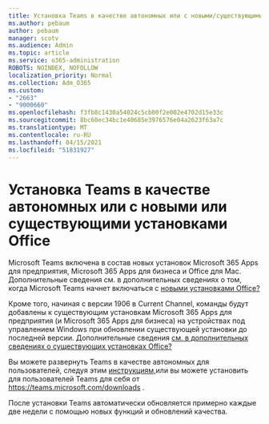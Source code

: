 ```yaml
---
title: Установка Teams в качестве автономных или с новыми/существующими установками Office
ms.author: pebaum
author: pebaum
manager: scotv
ms.audience: Admin
ms.topic: article
ms.service: o365-administration
ROBOTS: NOINDEX, NOFOLLOW
localization_priority: Normal
ms.collection: Adm_O365
ms.custom:
- "2663"
- "9000660"
ms.openlocfilehash: f3fb8c1430a54024c5cb00f2e002e4702d15e33c
ms.sourcegitcommit: 8bc60ec34bc1e40685e3976576e04a2623f63a7c
ms.translationtype: MT
ms.contentlocale: ru-RU
ms.lasthandoff: 04/15/2021
ms.locfileid: "51831927"
---
```

# <a name="installing-teams-as-standalone-or-with-new-or-existing-office-installations"></a>Установка Teams в качестве автономных или с новыми или существующими установками Office

Microsoft Teams включена в  состав новых установок Microsoft 365 Apps для предприятия, Microsoft 365 Apps для бизнеса и Office для Mac. Дополнительные сведения см. в дополнительных сведениях о том, когда Microsoft Teams начнет включаться с [новыми установками Office?](https://docs.microsoft.com/deployoffice/teams-install#when-will-microsoft-teams-start-being-included-with-new-installations-of-microsoft-365-apps)

Кроме того, начиная с версии 1906 в  Current Channel, команды будут добавлены к существующим установкам Microsoft 365 Apps для предприятия (и Microsoft 365 Apps для бизнеса) на устройствах под управлением Windows при обновлении существующей установки до последней версии. Дополнительные сведения [см. в дополнительных сведениях о существующих установках Office?](https://docs.microsoft.com/deployoffice/teams-install#what-about-existing-installations-of-microsoft-365-apps)

Вы можете развернуть Teams в качестве автономных для пользователей, следуя этим [инструкциям,](https://docs.microsoft.com/MicrosoftTeams/msi-deployment)или вы можете установить для пользователей Teams для себя от https://teams.microsoft.com/downloads .

После установки Teams автоматически [](https://docs.microsoft.com/deployoffice/teams-install#feature-and-quality-updates-for-microsoft-teams) обновляется примерно каждые две недели с помощью новых функций и обновлений качества. 

